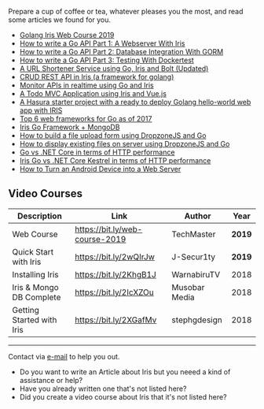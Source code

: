 Prepare a cup of coffee or tea, whatever pleases you the most, and read some articles we found for you.

* [Golang Iris Web Course 2019](https://bit.ly/web-course-2019)
* [How to write a Go API Part 1: A Webserver With Iris](https://bit.ly/32xmf4Q)
* [How to write a Go API Part 2: Database Integration With GORM](https://bit.ly/34PvKxR)
* [How to write a Go API Part 3: Testing With Dockertest](https://bit.ly/2NoZziF)
* [A URL Shortener Service using Go, Iris and Bolt (Updated)](https://bit.ly/2KeP6pE)
* [CRUD REST API in Iris (a framework for golang)](https://bit.ly/2X9EsXl)
* [Monitor APIs in realtime using Go and Iris](https://pusher.com/tutorials/monitor-api-go)
* [A Todo MVC Application using Iris and Vue.js](https://bit.ly/2yjBvoZ)
* [A Hasura starter project with a ready to deploy Golang hello-world web app with IRIS](https://bit.ly/2Kfdsjf)
* [Top 6 web frameworks for Go as of 2017](https://bit.ly/2wMi9YY)
* [Iris Go Framework + MongoDB](https://bit.ly/2WDOsZF)
* [How to build a file upload form using DropzoneJS and Go](https://bit.ly/2ygMMqn)
* [How to display existing files on server using DropzoneJS and Go](https://bit.ly/2yjrckQ)
* [Go vs .NET Core in terms of HTTP performance](https://bit.ly/2Kh7ezl)
* [Iris Go vs .NET Core Kestrel in terms of HTTP performance](https://bit.ly/2yo2v6J)
* [How to Turn an Android Device into a Web Server](https://bit.ly/2Icl5EM)

## Video Courses

| Description | Link | Author | Year |
| -----------|-------------|-------------|-----|
| Web Course | https://bit.ly/web-course-2019 | TechMaster | **2019** |
| Quick Start with Iris | https://bit.ly/2wQIrJw | J-Secur1ty | **2019** |
| Installing Iris | https://bit.ly/2KhgB1J | WarnabiruTV | 2018 |
| Iris & Mongo DB Complete | https://bit.ly/2IcXZOu | Musobar Media | 2018 |
| Getting Started with Iris | https://bit.ly/2XGafMv | stephgdesign | 2018 |

-------

Contact via [e-mail](mailto:kataras2006@hotmail.com?subject=Iris%20Web%20Framework%20Press) to help you out.

- Do you want to write an Article about Iris but you neeed a kind of assistance or help?
- Have you already written one that's not listed here?
- Did you create a video course about Iris that it's not listed here?
